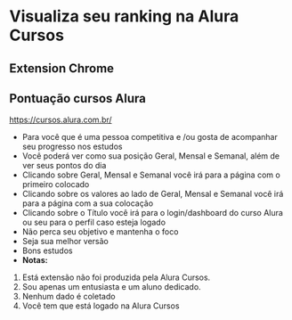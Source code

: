 # Visualiza seu ranking na Alura Cursos
## Extension Chrome
## Pontuação cursos Alura
<https://cursos.alura.com.br/>

+ Para você que é uma pessoa competitiva e /ou gosta de acompanhar seu progresso nos estudos
+ Você poderá ver como sua posição Geral, Mensal e Semanal, além de ver seus pontos do dia
+ Clicando sobre Geral, Mensal e Semanal você irá para a página com o primeiro colocado
+ Clicando sobre os valores ao lado de Geral, Mensal e Semanal você irá para a página com a sua colocação
+ Clicando sobre o Título você irá para o login/dashboard do curso Alura ou seu para o perfil caso esteja logado
+ Não perca seu objetivo e mantenha o foco
+ Seja sua melhor versão
+ Bons estudos
+ **Notas:** 
1. Está extensão não foi produzida pela Alura Cursos. 
2. Sou apenas um entusiasta e um aluno dedicado.
3. Nenhum dado é coletado
4. Você tem que está logado na Alura Cursos